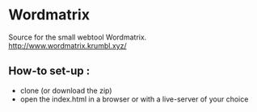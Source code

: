 # Wordmatrix
Source for the small webtool Wordmatrix. 
http://www.wordmatrix.krumbl.xyz/ 

## How-to set-up : 
- clone (or download the zip)
- open the index.html in a browser or with a live-server of your choice

